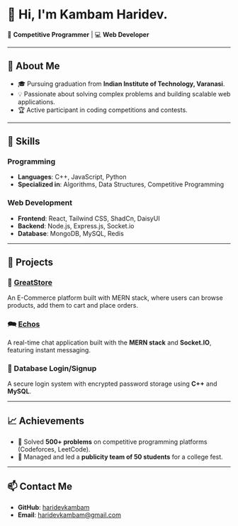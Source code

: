 # 👋 Hi, I'm Kambam Haridev.  

🌟 **Competitive Programmer** | 💻 **Web Developer**  

---

## 🚀 About Me  
- 🎓 Pursuing graduation from **Indian Institute of Technology, Varanasi**.  
- 💡 Passionate about solving complex problems and building scalable web applications.  
- 🏆 Active participant in coding competitions and contests.  

---

## 🔧 Skills  
### Programming  
- **Languages**: C++, JavaScript, Python  
- **Specialized in**: Algorithms, Data Structures, Competitive Programming  

### Web Development  
- **Frontend**: React, Tailwind CSS, ShadCn, DaisyUI
- **Backend**: Node.js, Express.js, Socket.io
- **Database**: MongoDB, MySQL, Redis

---

## 💼 Projects  
### 🛒 [GreatStore](https://github.com/haridevkambam/ecommerce-store1)
An E-Commerce platform built with MERN stack, where users can browse products, add them to cart and place orders.

### 🗪 [Echos](https://github.com/haridevkambam/Echos)  
A real-time chat application built with the **MERN stack** and **Socket.IO**, featuring instant messaging.

### 🔑 Database Login/Signup  
A secure login system with encrypted password storage using **C++** and **MySQL**.

---

## 📈 Achievements  
- 🌟 Solved **500+ problems** on competitive programming platforms (Codeforces, LeetCode).  
- 🥇 Managed and led a **publicity team of 50 students** for a college fest.  

---

## 📫 Contact Me  
- **GitHub**: [haridevkambam](https://github.com/haridevkambam)  
- **Email**: [haridevkambam@gmail.com](mailto:haridevkambam@gmail.com)  
